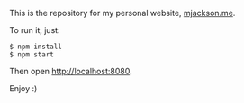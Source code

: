 This is the repository for my personal website, [mjackson.me](http://mjackson.me).

To run it, just:

    $ npm install
    $ npm start

Then open [http://localhost:8080](http://localhost:8080).

Enjoy :)
